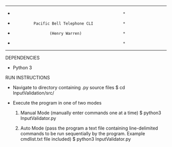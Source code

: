 *******************************************************
*                                                     *
*              Pacific Bell Telephone CLI             *
*                     (Henry Warren)                  *
*                                                     *
*******************************************************

DEPENDENCIES
- Python 3

RUN INSTRUCTIONS
- Navigate to directory containing .py source files
    $ cd InputValidation/src/

- Execute the program in one of two modes
    1. Manual Mode (manually enter commands one at a time)
       $ python3 InputValidator.py

    2. Auto Mode (pass the program a text file containing line-delimited commands
                  to be run sequentially by the program. Example cmdlist.txt file included)
        $ python3 InputValidator.py <cmdlist-file>